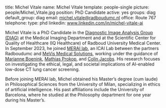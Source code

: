 title: Michel Vitale
name: Michel Vitale
template: people-single
picture: people/Michel_Vitale.jpg
position: PhD Candidate
active: yes
groups: diag
default_group: diag
email: michel.vitale@radboudumc.nl
office: Route 767
telephone:
type: phd
linkedin: www.linkedin.com/in/michel-vitale-ai

Michel Vitale is a PhD Candidate in the [Diagnostic Image Analysis Group (DIAG)](https://www.diagnijmegen.nl/) at the Medical Imaging Department and at the Scientific Center for Quality of Healthcare (IQ Healthcare) of Radboud University Medical Center. In September 2023, he joined [MERAI lab](https://www.diagnijmegen.nl/projects/merai/), an ICAI Lab between the partners Radboudumc and [MeVis Medical Solutions](https://www.mevis.de), working under the guidance of [Marianne Boenink](https://www.iqhealthcare.nl/nl/over-ons/onze-mensen/staf/profdr-marianne-boenink/), [Mathias Prokop](https://www.diagnijmegen.nl/people/mathias-prokop/), and [Colin Jacobs](https://www.diagnijmegen.nl/people/colin-jacobs/). His research focuses on investigating the ethical, legal, and societal implications of AI-enabled low-dose CT lung cancer screening.

Before joining MERAI lab, Michel obtained his Master’s degree (cum laude) in Philosophical Sciences from the University of Milan, specializing in ethics of artificial intelligence. His past affiliations include the University of Barcelona, where he studied at the Philosophy department for one year during his Master’s.

